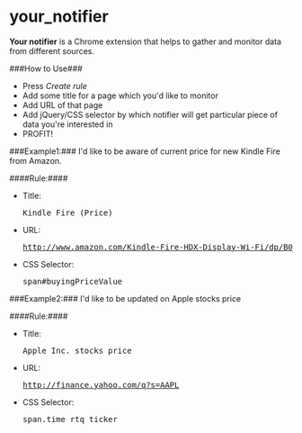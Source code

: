 your_notifier
=============

<b>Your notifier</b> is a Chrome extension that helps to gather and monitor data from different sources.

###How to Use###
- Press <i>Create rule</i>
- Add some title for a page which you'd like to monitor
- Add URL of that page
- Add jQuery/CSS selector by which notifier will get particular piece of data you're interested in
- PROFIT!

###Example1:###
I'd like to be aware of current price for new Kindle Fire from Amazon.

####Rule:####
- Title: <pre>Kindle Fire (Price)</pre>
- URL: <pre>http://www.amazon.com/Kindle-Fire-HDX-Display-Wi-Fi/dp/B00BWYQ9YE/ref=sr_tr_1?s=digital-text&ie=UTF8&qid=1385503461&sr=1-1&keywords=kindle+fire</pre>
- CSS Selector: <pre>span#buyingPriceValue</pre>

###Example2:###
I'd like to be updated on Apple stocks price

####Rule:####
- Title: <pre>Apple Inc. stocks price</pre>
- URL: <pre>http://finance.yahoo.com/q?s=AAPL</pre>
- CSS Selector: <pre>span.time_rtq_ticker</pre>
